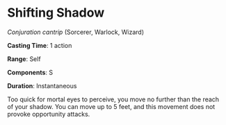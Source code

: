 # Shifting Shadow
*Conjuration cantrip* (Sorcerer, Warlock, Wizard)

**Casting Time**: 1 action

**Range**: Self

**Components**: S

**Duration**: Instantaneous

Too quick for mortal eyes to perceive, you move no further than the reach of your shadow. You can move up to 5 feet, and this movement does not provoke opportunity attacks.
